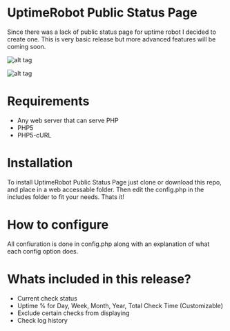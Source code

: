 UptimeRobot Public Status Page
==============================

Since there was a lack of public status page for uptime robot I decided to create one. This is very basic release but more advanced features will be coming soon. 

![alt tag](http://i.imgur.com/0GQkCD3.png)

![alt tag](http://i.imgur.com/yJEoxTE.png)

Requirements
==============================
- Any web server that can serve PHP
- PHP5
- PHP5-cURL

Installation
==============================
To install UptimeRobot Public Status Page just clone or download this repo, and place in a web accessable folder. Then edit the config.php in the includes folder to fit your needs. Thats it!

How to configure
==============================
All confiuration is done in config.php along with an explanation of what each config option does.

Whats included in this release?
==============================
- Current check status
- Uptime % for Day, Week, Month, Year, Total Check Time (Customizable)
- Exclude certain checks from displaying
- Check log history

